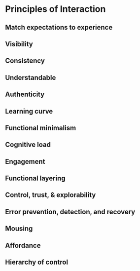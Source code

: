 # Principles of Interaction

## Match expectations to experience

## Visibility

## Consistency

## Understandable

## Authenticity

## Learning curve

## Functional minimalism

## Cognitive load

## Engagement

## Functional layering

## Control, trust, & explorability

## Error prevention, detection, and recovery

##  Mousing

## Affordance

## Hierarchy of control
